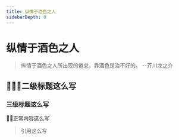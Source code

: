 ```yaml
---
title: 纵情于酒色之人
sidebarDepth: 0
---
```

# 纵情于酒色之人

> 纵情于酒色之人所出现的倦怠，靠酒色是治不好的。 --芥川龙之介

## 二级标题这么写

### 三级标题这么写

正常内容这么写

> 引用这么写


